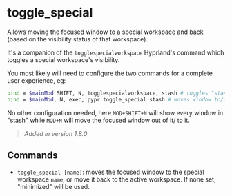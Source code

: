 # toggle_special

Allows moving the focused window to a special workspace and back (based on the visibility status of that workspace).

It's a companion of the `togglespecialworkspace` Hyprland's command which toggles a special workspace's visibility.

You most likely will need to configure the two commands for a complete user experience, eg:

```bash
bind = $mainMod SHIFT, N, togglespecialworkspace, stash # toggles "stash" special workspace visibility
bind = $mainMod, N, exec, pypr toggle_special stash # moves window to/from the "stash" workspace
```

No other configuration needed, here `MOD+SHIFT+N` will show every window in "stash" while `MOD+N` will move the focused window out of it/ to it.

> _Added in version 1.8.0_

## Commands

- `toggle_special [name]`: moves the focused window to the special workspace `name`, or move it back to the active workspace.
    If none set, "minimized" will be used.

